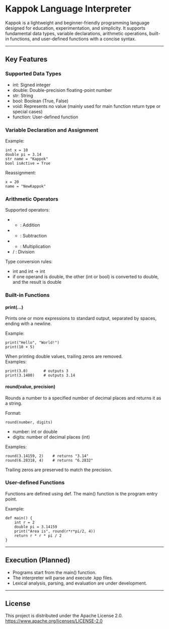 # Kappok Language Interpreter

Kappok is a lightweight and beginner-friendly programming language designed for education, experimentation, and simplicity. It supports fundamental data types, variable declarations, arithmetic operations, built-in functions, and user-defined functions with a concise syntax.

---

## Key Features

### Supported Data Types

- int: Signed integer  
- double: Double-precision floating-point number  
- str: String  
- bool: Boolean (True, False)  
- void: Represents no value (mainly used for main function return type or special cases)  
- function: User-defined function  

### Variable Declaration and Assignment

Example:

    int x = 10
    double pi = 3.14
    str name = "Kappok"
    bool isActive = True

Reassignment:

    x = 20
    name = "NewKappok"

### Arithmetic Operators

Supported operators:

- + : Addition  
- - : Subtraction  
- * : Multiplication  
- / : Division  

Type conversion rules:

- int and int -> int  
- if one operand is double, the other (int or bool) is converted to double, and the result is double

### Built-in Functions

#### print(...)

Prints one or more expressions to standard output, separated by spaces, ending with a newline.

Example:

    print("Hello", "World!")
    print(10 + 5)

When printing double values, trailing zeros are removed.  
Examples:

    print(3.0)       # outputs 3
    print(3.1400)    # outputs 3.14

#### round(value, precision)

Rounds a number to a specified number of decimal places and returns it as a string.

Format:

    round(number, digits)

- number: int or double  
- digits: number of decimal places (int)

Examples:

    round(3.14159, 2)    # returns "3.14"
    round(6.28318, 4)    # returns "6.2832"

Trailing zeros are preserved to match the precision.

### User-defined Functions

Functions are defined using def. The main() function is the program entry point.

Example:

    def main() {
        int r = 2
        double pi = 3.14159
        print("Area is", round(r*r*pi/2, 4))
        return r * r * pi / 2
    }

---

## Execution (Planned)

- Programs start from the main() function.  
- The interpreter will parse and execute .kpp files.  
- Lexical analysis, parsing, and evaluation are under development.

---

## License

This project is distributed under the Apache License 2.0.  
https://www.apache.org/licenses/LICENSE-2.0
